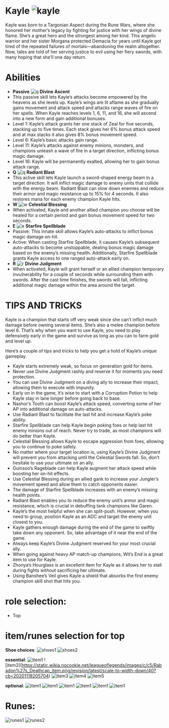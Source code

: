 # Kayle ![kayle](https://static.wikia.nocookie.net/leagueoflegends/images/8/8b/Kayle_OriginalSquare.png/revision/latest/scale-to-width-down/42?cb=20190901014208)

Kayle was born to a Targonian Aspect during the Rune Wars, where she honored her mother’s legacy by fighting for justice with her wings of divine flame.
She’s a great hero and the strongest among her kind. This angelic warrior and her sister Morgana protected Demacia for years until Kayle got tired of the repeated failures of mortals—abandoning the realm altogether.
Now, tales are told of her serving justice to evil using her fiery swords, with many hoping that she’ll one day return.

# Abilities
- **Passive** ![q](https://static.wikia.nocookie.net/leagueoflegends/images/6/66/Kayle_Divine_Ascent.png/revision/latest?cb=20240813004503) **Divine Ascent** 
- This passive skill lets Kayle’s attacks become empowered by the heavens as she levels up. Kayle’s wings are lit aflame as she gradually gains movement and attack speed and attacks range waves of fire on her spells.
When Kayle reaches levels 1, 6, 11, and 16, she will ascend into a new form and gain additional bonuses.
- Level 1: Kayle’s attack grants her one stack of Zeal for five seconds, stacking up to five times. Each stack gives her 6% bonus attack speed and at max stacks it also gives 8% bonus movement speed.
- Level 6: Kayle’s basic attacks gain range.
- Level 11: Kayle’s attacks against enemy minions, monsters, and champions unleash a wave of fire in a target direction, inflicting bonus magic damage.
- Level 16: Kayle will be permanently exalted, allowing her to gain bonus attack range.
- **Q** ![q](https://static.wikia.nocookie.net/leagueoflegends/images/a/ae/Kayle_Radiant_Blast.png/revision/latest?cb=20240813004545) **Radiant Blast**
- This active skill lets Kayle launch a sword-shaped energy beam in a target direction. It will inflict magic damage to enemy units that collide with the energy beam.
Radiant Blast can slow down enemies and reduce their armor and magic resistance up to 15% for 4 seconds. It also restores mana for each enemy champion Kayle hits.
- **W** ![w](https://static.wikia.nocookie.net/leagueoflegends/images/1/1e/Kayle_Celestial_Blessing.png/revision/latest?cb=20240813004439) **Celestial Blessing**
- When activated, Kayle and another allied champion you choose will be healed for a certain period and gain bonus movement speed for two seconds.
- **E** ![e](https://static.wikia.nocookie.net/leagueoflegends/images/0/0f/Kayle_Starfire_Spellblade.png/revision/latest?cb=20240813004634) **Starfire Spellblade**
- Passive: This innate skill allows Kayle’s auto-attacks to inflict bonus magic damage on-hit.
- Active: When casting Starfire Spellblade, it causes Kayle’s subsequent auto-attacks to become unstoppable, dealing bonus magic damage based on the enemy’s missing health.
Additionally, Starfire Spellblade grants Kayle access to one ranged auto-attack early on.
- **R** ![r](https://static.wikia.nocookie.net/leagueoflegends/images/c/ce/Kayle_Divine_Judgment.png/revision/latest?cb=20240813004515) **Divine Judgment**
- When activated, Kayle will grant herself or an allied champion temporary invulnerability for a couple of seconds while surrounding them with swords.
After the cast time finishes, the swords will fall, inflicting additional magic damage within the area around the target.

# TIPS AND TRICKS

Kayle is a champion that starts off very weak since she can’t inflict much damage before owning several items. She’s also a melee champion before level 6.
That’s why when you want to use Kayle, you need to play defensively early in the game and survive as long as you can to farm gold and level up.

Here’s a couple of tips and tricks to help you get a hold of Kayle’s unique gameplay.
- Kayle starts extremely weak, so focus on generation gold for items.
- Never use Divine Judgment rashly and reserve it for moments you need protection.
- You can use Divine Judgment on a diving ally to increase their impact, allowing them to execute with impunity.
- Early on in the game, it’s wise to start with a Corruption Potion to help Kayle stay in lane longer before going back to base.
- Nashor’s Tooth can boost Kayle’s attack speed, converting some of her AP into additional damage on auto-attacks.
- Use Radiant Blast to facilitate the last hit and increase Kayle’s poke ability.
- Starfire Spellblade can help Kayle begin poking foes or help last hit enemy minions out of reach. Never try to trade, as most champions will do better than Kayle.
- Celestial Blessing allows Kayle to escape aggression from foes, allowing you to continue to poke safely.
- No matter where your target location is, using Kayle’s Divine Judgment will prevent you from attacking until the Celestial Swords fall. So, don’t hesitate to use your ultimate on an ally.
- Guinsoo’s Rageblade can help Kayle augment her attack speed while boosting her on-hit effects.
- Use Celestial Blessing during an allied gank to increase your Jungler’s movement speed and allow them to catch opponents easier.
- The damage of Starfire Spellblade increases with an enemy’s missing health points.
- Radiant Blast enables you to reduce the enemy unit’s armor and magic resistance, which is crucial in debuffing tank champions like Garen.
- Kayle’s the most helpful when she can split-push. However, when you need to group, position Kayle as an ADC and target the enemy unit closest to you.
- Kayle gathers enough damage during the end of the game to swiftly take down any opponent. So, take advantage of it near the end of the game.
- Always keep Kayle’s Divine Judgment reserved for your most crucial ally.
- When going against heavy AP match-up champions, Wit’s End is a great item to use for Kayle.
- Zhonya’s Hourglass is an excellent item for Kayle as it allows her to stall during fights without sacrificing her ultimate.
- Using Banshee’s Veil gives Kayle a shield that absorbs the first enemy champion skill shot that hits you.

# role selection:
- Top

# item/runes selection for top

**Shoe choices**:
![shoes1](https://static.wikia.nocookie.net/leagueoflegends/images/6/69/Boots_of_Swiftness_item.png/revision/latest/scale-to-width-down/40?cb=20201027193506)
![shoes2](https://static.wikia.nocookie.net/leagueoflegends/images/b/bd/Berserker%27s_Greaves_item.png/revision/latest/scale-to-width-down/40?cb=20201118202614)

**essential**:
![item1](https://static.wikia.nocookie.net/leagueoflegends/images/1/16/Nashor%27s_Tooth_item.png/revision/latest/scale-to-width-down/40?cb=20201029213416)
![item2[(https://static.wikia.nocookie.net/leagueoflegends/images/c/c5/Rabadon%27s_Deathcap_item.png/revision/latest/scale-to-width-down/40?cb=20201118205704)
![item3](https://static.wikia.nocookie.net/leagueoflegends/images/6/60/Lich_Bane_item.png/revision/latest/scale-to-width-down/40?cb=20201118205241)
![item4](https://static.wikia.nocookie.net/leagueoflegends/images/b/bc/Shadowflame_item.png/revision/latest/scale-to-width-down/40?cb=20211020233741)
![item5](https://static.wikia.nocookie.net/leagueoflegends/images/6/65/Void_Staff_item.png/revision/latest/scale-to-width-down/40?cb=20221019173839)

**optional**: 
![item1](https://static.wikia.nocookie.net/leagueoflegends/images/f/f2/Rylai%27s_Crystal_Scepter_item.png/revision/latest/scale-to-width-down/40?cb=20201105000829)
![item1](https://static.wikia.nocookie.net/leagueoflegends/images/b/b5/Zhonya%27s_Hourglass_item.png/revision/latest/scale-to-width-down/40?cb=20201029203022)
![item1](https://static.wikia.nocookie.net/leagueoflegends/images/1/16/Wit%27s_End_item.png/revision/latest/scale-to-width-down/40?cb=20201027220422)
![item1](https://static.wikia.nocookie.net/leagueoflegends/images/0/03/Banshee%27s_Veil_item.png/revision/latest/scale-to-width-down/40?cb=20240915030006)
![item1](https://static.wikia.nocookie.net/leagueoflegends/images/e/e4/Riftmaker_item.png/revision/latest/scale-to-width-down/40?cb=20221019172447)
![item1](https://static.wikia.nocookie.net/leagueoflegends/images/1/11/Zephyr_item.png/revision/latest/scale-to-width-down/40?cb=20240511184034)

# Runes:
![runes1](https://static.wikia.nocookie.net/leagueoflegends/images/6/64/Press_the_Attack_rune.png/revision/latest/scale-to-width-down/52?cb=20171126181645)
![runes2](https://static.wikia.nocookie.net/leagueoflegends/images/4/46/Fleet_Footwork_rune.png/revision/latest/scale-to-width-down/52?cb=20171126182047)


